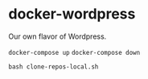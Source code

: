 # docker-wordpress

Our own flavor of Wordpress.


`docker-compose up`
`docker-compose down`


`bash clone-repos-local.sh`